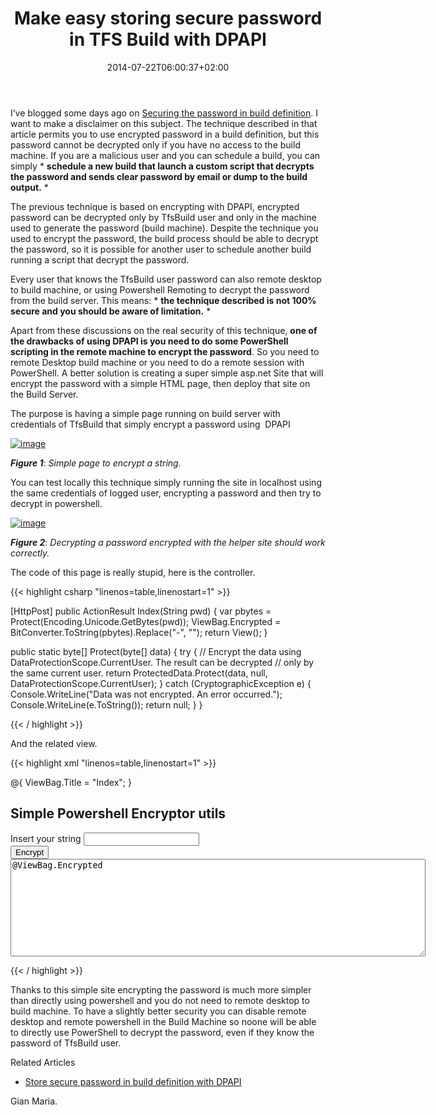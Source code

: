 ﻿---
title: "Make easy storing secure password in TFS Build with DPAPI"
description: ""
date: 2014-07-22T06:00:37+02:00
draft: false
tags: [Security,TfsBuild]
categories: [Tfs]
---
I’ve blogged some days ago on [Securing the password in build definition](http://www.codewrecks.com/blog/index.php/2014/07/12/store-secure-password-in-tfs-build-definition/). I want to make a disclaimer on this subject. The technique described in that article permits you to use encrypted password in a build definition, but this password cannot be decrypted only if you have no access to the build machine. If you are a malicious user and you can schedule a build, you can simply * **schedule a new build that launch a custom script that decrypts the password and sends clear password by email or dump to the build output.** *

The previous technique is based on encrypting with DPAPI, encrypted password can be decrypted only by TfsBuild user and only in the machine used to generate the password (build machine). Despite the technique you used to encrypt the password, the build process should be able to decrypt the password, so it is possible for another user to schedule another build running a script that decrypt the password.

Every user that knows the TfsBuild user password can also remote desktop to build machine, or using Powershell Remoting to decrypt the password from the build server. This means: * **the technique described is not 100% secure and you should be aware of limitation.** *

Apart from these discussions on the real security of this technique,  **one of the drawbacks of using DPAPI is you need to do some PowerShell scripting in the remote machine to encrypt the password**. So you need to remote Desktop build machine or you need to do a remote session with PowerShell. A better solution is creating a super simple asp.net Site that will encrypt the password with a simple HTML page, then deploy that site on the Build Server.

The purpose is having a simple page running on build server with credentials of TfsBuild that simply encrypt a password using  DPAPI

[![image](https://www.codewrecks.com/blog/wp-content/uploads/2014/07/image_thumb19.png "image")](https://www.codewrecks.com/blog/wp-content/uploads/2014/07/image19.png)

 ***Figure 1***: *Simple page to encrypt a string.*

You can test locally this technique simply running the site in localhost using the same credentials of logged user, encrypting a password and then try to decrypt in powershell.

[![image](https://www.codewrecks.com/blog/wp-content/uploads/2014/07/image_thumb20.png "image")](https://www.codewrecks.com/blog/wp-content/uploads/2014/07/image20.png)

 ***Figure 2***: *Decrypting a password encrypted with the helper site should work correctly.*

The code of this page is really stupid, here is the controller.

{{< highlight csharp "linenos=table,linenostart=1" >}}


[HttpPost]
public ActionResult Index(String pwd)
{
    var pbytes = Protect(Encoding.Unicode.GetBytes(pwd));
    ViewBag.Encrypted = BitConverter.ToString(pbytes).Replace("-", "");
    return View();
}

public static byte[] Protect(byte[] data)
{
    try
    {
        // Encrypt the data using DataProtectionScope.CurrentUser. The result can be decrypted 
        //  only by the same current user. 
        return ProtectedData.Protect(data, null, DataProtectionScope.CurrentUser);
    }
    catch (CryptographicException e)
    {
        Console.WriteLine("Data was not encrypted. An error occurred.");
        Console.WriteLine(e.ToString());
        return null;
    }
}

{{< / highlight >}}

And the related view.

{{< highlight xml "linenos=table,linenostart=1" >}}


@{
    ViewBag.Title = "Index";
}

<h2>Simple Powershell Encryptor utils</h2>
<form method="post">
    Insert your string <input type="password" name="pwd" />
    <br />
    <input type="submit" value="Encrypt" />
    <br />
    <textarea cols="80
              " rows="10" >@ViewBag.Encrypted</textarea>

</form>

{{< / highlight >}}

Thanks to this simple site encrypting the password is much more simpler than directly using powershell and you do not need to remote desktop to build machine. To have a slightly better security you can disable remote desktop and remote powershell in the Build Machine so noone will be able to directly use PowerShell to decrypt the password, even if they know the password of TfsBuild user.

Related Articles

- [Store secure password in build definition with DPAPI](http://www.codewrecks.com/blog/index.php/2014/07/12/store-secure-password-in-tfs-build-definition/)

Gian Maria.

